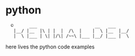 # python


      ©      ___                      __   ___
       |__/ |__  |\ | |  |  /\  |    |  \ |__  |__/
       |  \ |___ | \| |/\| /~~\ |___ |__/ |___ |  \

here lives the python code examples
